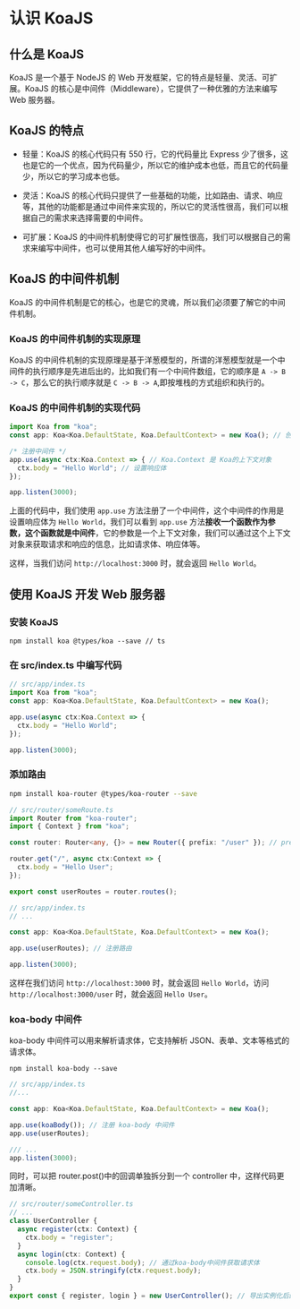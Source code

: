 # 认识 KoaJS

## 什么是 KoaJS

KoaJS 是一个基于 NodeJS 的 Web 开发框架，它的特点是轻量、灵活、可扩展。KoaJS 的核心是中间件（Middleware），它提供了一种优雅的方法来编写 Web 服务器。

## KoaJS 的特点

- 轻量：KoaJS 的核心代码只有 550 行，它的代码量比 Express 少了很多，这也是它的一个优点，因为代码量少，所以它的维护成本也低，而且它的代码量少，所以它的学习成本也低。

- 灵活：KoaJS 的核心代码只提供了一些基础的功能，比如路由、请求、响应等，其他的功能都是通过中间件来实现的，所以它的灵活性很高，我们可以根据自己的需求来选择需要的中间件。

- 可扩展：KoaJS 的中间件机制使得它的可扩展性很高，我们可以根据自己的需求来编写中间件，也可以使用其他人编写好的中间件。

## KoaJS 的中间件机制

KoaJS 的中间件机制是它的核心，也是它的灵魂，所以我们必须要了解它的中间件机制。

### KoaJS 的中间件机制的实现原理

KoaJS 的中间件机制的实现原理是基于洋葱模型的，所谓的洋葱模型就是一个中间件的执行顺序是先进后出的，比如我们有一个中间件数组，它的顺序是 `A -> B -> C`，那么它的执行顺序就是 `C -> B -> A`,即按堆栈的方式组织和执行的。

### KoaJS 的中间件机制的实现代码

```ts
import Koa from "koa";
const app: Koa<Koa.DefaultState, Koa.DefaultContext> = new Koa(); // 创建 Koa 实例,类型为一个泛型

/* 注册中间件 */
app.use(async ctx:Koa.Context => { // Koa.Context 是 Koa的上下文对象
  ctx.body = "Hello World"; // 设置响应体
});

app.listen(3000);
```

上面的代码中，我们使用 `app.use` 方法注册了一个中间件，这个中间件的作用是设置响应体为 `Hello World`，我们可以看到 `app.use` 方法**接收一个函数作为参数，这个函数就是中间件**，它的参数是一个上下文对象，我们可以通过这个上下文对象来获取请求和响应的信息，比如请求体、响应体等。

这样，当我们访问 `http://localhost:3000` 时，就会返回 `Hello World`。

## 使用 KoaJS 开发 Web 服务器

### 安装 KoaJS

```shell
npm install koa @types/koa --save // ts
```

### 在 src/index.ts 中编写代码

```ts
// src/app/index.ts
import Koa from "koa";
const app: Koa<Koa.DefaultState, Koa.DefaultContext> = new Koa();

app.use(async ctx:Koa.Context => {
  ctx.body = "Hello World";
});

app.listen(3000);
```

### 添加路由

```bash
npm install koa-router @types/koa-router --save
```

```ts
// src/router/someRoute.ts
import Router from "koa-router";
import { Context } from "koa";

const router: Router<any, {}> = new Router({ prefix: "/user" }); // prefix: '/user'表示该路由下的所有路由都会加上前缀/user

router.get("/", async ctx:Context => {
  ctx.body = "Hello User";
});

export const userRoutes = router.routes();
```

```ts
// src/app/index.ts
// ...

const app: Koa<Koa.DefaultState, Koa.DefaultContext> = new Koa();

app.use(userRoutes); // 注册路由

app.listen(3000);
```

这样在我们访问 `http://localhost:3000` 时，就会返回 `Hello World`，访问 `http://localhost:3000/user` 时，就会返回 `Hello User`。

### koa-body 中间件

koa-body 中间件可以用来解析请求体，它支持解析 JSON、表单、文本等格式的请求体。

```shell
npm install koa-body --save
```

```ts
// src/app/index.ts
//...

const app: Koa<Koa.DefaultState, Koa.DefaultContext> = new Koa();

app.use(koaBody()); // 注册 koa-body 中间件
app.use(userRoutes);

/// ...
app.listen(3000);
```

同时，可以把 router.post()中的回调单独拆分到一个 controller 中，这样代码更加清晰。

```ts
// src/router/someController.ts
// ...
class UserController {
  async register(ctx: Context) {
    ctx.body = "register";
  }
  async login(ctx: Context) {
    console.log(ctx.request.body); // 通过koa-body中间件获取请求体
    ctx.body = JSON.stringify(ctx.request.body);
  }
}
export const { register, login } = new UserController(); // 导出实例化后的对象
```
